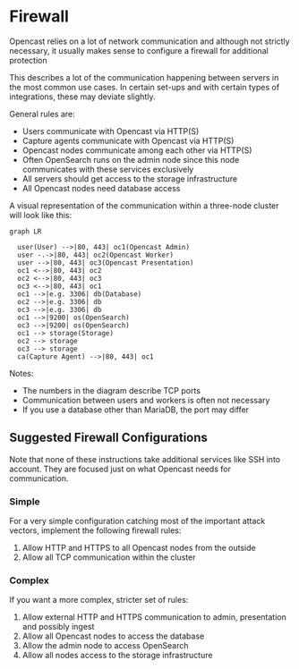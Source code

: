 Firewall
========

Opencast relies on a lot of network communication and although not strictly necessary,
it usually makes sense to configure a firewall for additional protection

This describes a lot of the communication happening between servers in the most common use cases.
In certain set-ups and with certain types of integrations, these may deviate slightly.

General rules are:

- Users communicate with Opencast via HTTP(S)
- Capture agents communicate with Opencast via HTTP(S)
- Opencast nodes communicate among each other via HTTP(S)
- Often OpenSearch runs on the admin node since this node communicates with these services exclusively
- All servers should get access to the storage infrastructure
- All Opencast nodes need database access

A visual representation of the communication within a three-node cluster will look like this:

```mermaid
graph LR

  user(User) -->|80, 443| oc1(Opencast Admin)
  user -.->|80, 443| oc2(Opencast Worker)
  user -->|80, 443| oc3(Opencast Presentation)
  oc1 <-->|80, 443| oc2
  oc2 <-->|80, 443| oc3
  oc3 <-->|80, 443| oc1
  oc1 -->|e.g. 3306| db(Database)
  oc2 -->|e.g. 3306| db
  oc3 -->|e.g. 3306| db
  oc1 -->|9200| os(OpenSearch)
  oc3 -->|9200| os(OpenSearch)
  oc1 --> storage(Storage)
  oc2 --> storage
  oc3 --> storage
  ca(Capture Agent) -->|80, 443| oc1
```

Notes:

- The numbers in the diagram describe TCP ports
- Communication between users and workers is often not necessary
- If you use a database other than MariaDB, the port may differ


Suggested Firewall Configurations
---------------------------------

Note that none of these instructions take additional services like SSH into account.
They are focused just on what Opencast needs for communication.


### Simple

For a very simple configuration catching most of the important attack vectors, implement the following firewall rules:

1. Allow HTTP and HTTPS to all Opencast nodes from the outside
2. Allow all TCP communication within the cluster


### Complex

If you want a more complex, stricter set of rules:

1. Allow external HTTP and HTTPS communication to admin, presentation and possibly ingest
2. Allow all Opencast nodes to access the database
3. Allow the admin node to access OpenSearch
4. Allow all nodes access to the storage infrastructure
